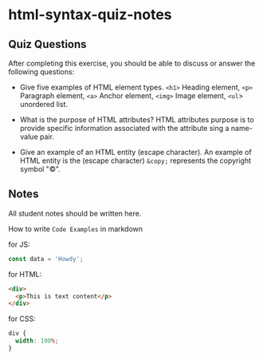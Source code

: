 # html-syntax-quiz-notes

## Quiz Questions

After completing this exercise, you should be able to discuss or answer the following questions:

- Give five examples of HTML element types.
  `<h1>` Heading element, `<p>` Paragraph element, `<a>` Anchor element,
  `<img>` Image element, `<ul`> unordered list.

- What is the purpose of HTML attributes?
  HTML attributes purpose is to provide specific information associated with
  the attribute sing a name-value pair.

- Give an example of an HTML entity (escape character).
  An example of HTML entity is the (escape character) `&copy;` represents
  the copyright symbol "©".

## Notes

All student notes should be written here.

How to write `Code Examples` in markdown

for JS:

```javascript
const data = 'Howdy';
```

for HTML:

```html
<div>
  <p>This is text content</p>
</div>
```

for CSS:

```css
div {
  width: 100%;
}
```
